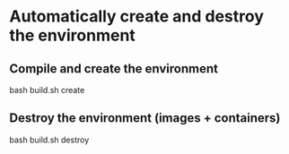 # Automatically create and destroy the environment

## Compile and create the environment
bash build.sh create

## Destroy the environment (images + containers)
bash build.sh destroy